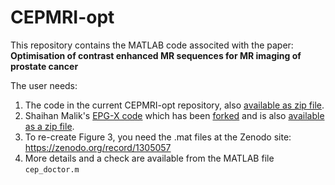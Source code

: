 # CEPMRI-opt
This repository contains the MATLAB code associted with the paper:
**Optimisation of contrast enhanced MR sequences for MR imaging of prostate cancer**

The user needs:
1) The code in the current CEPMRI-opt repository, also [available as zip file](https://github.com/UCL/CEPMRI-opt/archive/master.zip).
2) Shaihan Malik's [EPG-X code](https://github.com/mriphysics/EPG-X) which has been [forked](https://github.com/DANAJK/EPG-X) and is also [available as a zip file](https://github.com/DANAJK/EPG-X/archive/master.zip).  
3) To re-create Figure 3, you need the .mat files at the Zenodo site: https://zenodo.org/record/1305057 
4) More details and a check are available from the MATLAB file `cep_doctor.m`
